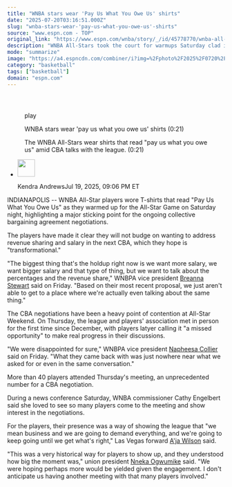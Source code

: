 ```yaml
---
title: "WNBA stars wear 'Pay Us What You Owe Us' shirts"
date: "2025-07-20T03:16:51.000Z"
slug: "wnba-stars-wear-'pay-us-what-you-owe-us'-shirts"
source: "www.espn.com - TOP"
original_link: "https://www.espn.com/wnba/story/_/id/45778770/wnba-all-stars-wear-pay-us-owe-us-warmup-shirts"
description: "WNBA All-Stars took the court for warmups Saturday clad in T-shirts that read 'Pay Us What You Owe Us,' a reference to the players' biggest gripe during the ongoing CBA negotiations."
mode: "summarize"
image: "https://a4.espncdn.com/combiner/i?img=%2Fphoto%2F2025%2F0720%2Fr1521151_1296x729_16%2D9.jpg"
category: "basketball"
tags: ["basketball"]
domain: "espn.com"
---
```

<div id="readability-page-1" class="page"><section id="article-feed" data-behavior="author_overlay article_header_news_feed_item_meta article_legal_footer"><article data-id="45778770" data-behavior="story_scroll story_progress" data-src="/wnba/story/_/id/45778770/wnba-all-stars-wear-pay-us-owe-us-warmup-shirts"><div><header></header><figure data-video="watch,640,360,45778768,whitelist-MG|LC|ER|MX|CU|GN|TT|CV|KE|PA|AG|GD|CI|SR|CD|GU|MH|VI|SV|NA|PY|NI|ZW|PE|GF|SS|CL|TC|GB|UK|BM|CG|CF|CO|SL|BB|ZA|BI|KM|ML|AU|ZM|UY|VG|NZ|BW|ST|AW|HT|NG|UG|JM|GH|BS|MS|BQ|BR|LR|SN|KN|NE|PW|US|AS|MP|PR|UM|GW|BJ|MU|MZ|CR|SZ|CM|AM|GT|GQ|AO|BO|TZ|HN|ET|GA|SC|VC|VE|RW|GY|MQ|EC|RE|GP|LS|FM|BZ|MW|KY|SX|GM|FJ|BF|AI|DO|MF|TG|" data-cerebro-id="687c40f8f2f39a6611758656" data-title="WNBA stars wear 'pay us what you owe us' shirts" data-source="espn"><div><picture><source srcset="https://a.espncdn.com/combiner/i?img=%2Fmedia%2Fmotion%2F2025%2F0719%2Fdm_250719_wnba_shirts%2Fdm_250719_wnba_shirts.jpg&amp;w=943&amp;h=530&amp;cquality=80&amp;format=jpg" media="(min-width: 376px)"><source srcset="https://a.espncdn.com/combiner/i?img=%2Fmedia%2Fmotion%2F2025%2F0719%2Fdm_250719_wnba_shirts%2Fdm_250719_wnba_shirts.jpg&amp;w=375&amp;cquality=80, https://a.espncdn.com/combiner/i?img=%2Fmedia%2Fmotion%2F2025%2F0719%2Fdm_250719_wnba_shirts%2Fdm_250719_wnba_shirts.jpg&amp;w=750&amp;cquality=40&amp;format=jpg 2x" media="(max-width: 375px)"></picture><p><span data-id="45778768">play</span></p></div><figcaption><div><p><span>WNBA stars wear 'pay us what you owe us' shirts (0:21)</span></p><p>The WNBA All-Stars wear shirts that read "pay us what you owe us" amid CBA talks with the league. (0:21)</p></div></figcaption></figure><div><div><ul><li><p><img src="https://a.espncdn.com/combiner/i?img=/i/columnists/full/andrews_kendra.png&amp;h=80&amp;w=80&amp;scale=crop" alt="" width="40" height="40"></p><p>Kendra Andrews<span>Jul 19, 2025, 09:06 PM ET</span></p></li></ul></div><p>INDIANAPOLIS -- WNBA All-Star players wore T-shirts that read "Pay Us What You Owe Us" as they warmed up for the All-Star Game on Saturday night, highlighting a major sticking point for the ongoing collective bargaining agreement negotiations.</p><p>The players have made it clear they will not budge on wanting to address revenue sharing and salary in the next CBA, which they hope is "transformational."</p><p>"The biggest thing that's the holdup right now is we want more salary, we want bigger salary and that type of thing, but we want to talk about the percentages and the revenue share," WNBPA vice president <a data-player-guid="4d83d500-2f40-c89e-4f85-62927c5abbeb" href="https://www.espn.com/wnba/player/_/id/2998928/breanna-stewart">Breanna Stewart</a> said on Friday. "Based on their most recent proposal, we just aren't able to get to a place where we're actually even talking about the same thing."</p><p>The CBA negotiations have been a heavy point of contention at All-Star Weekend. On Thursday, the league and players' association met in person for the first time since December, with players latyer calling it "a missed opportunity" to make real progress in their discussions.</p><p>"We were disappointed for sure," WNBPA vice president <a data-player-guid="3050c42f-4845-9e46-c003-1b0adb4c5e14" href="https://www.espn.com/wnba/player/_/id/3917450/napheesa-collier">Napheesa Collier</a> said on Friday. "What they came back with was just nowhere near what we asked for or even in the same conversation."</p><p>More than 40 players attended Thursday's meeting, an unprecedented number for a CBA negotiation.</p><p>During a news conference Saturday, WNBA commissioner Cathy Engelbert said she loved to see so many players come to the meeting and show interest in the negotiations.</p><p>For the players, their presence was a way of showing the league that "we mean business and we are going to demand everything, and we're going to keep going until we get what's right," Las Vegas forward <a data-player-guid="9d049a87-30bf-a718-0206-b47ef02f57df" href="https://www.espn.com/wnba/player/_/id/3149391/aja-wilson">A'ja Wilson</a> said.</p><p>"This was a very historical way for players to show up, and they understood how big the moment was," union president <a data-player-guid="759b52cb-27bf-059a-9407-ea76a87edb14" href="https://www.espn.com/wnba/player/_/id/1068/nneka-ogwumike">Nneka Ogwumike</a> said. "We were hoping perhaps more would be yielded given the engagement. I don't anticipate us having another meeting with that many players involved."</p>
</div></div></article></section></div>
